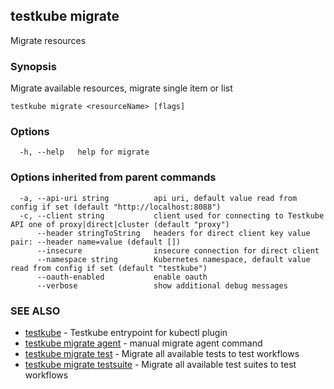 
<head>
  <meta name="og:type" content="reference-doc" />
</head>

## testkube migrate

Migrate resources

### Synopsis

Migrate available resources, migrate single item or list

```
testkube migrate <resourceName> [flags]
```

### Options

```
  -h, --help   help for migrate
```

### Options inherited from parent commands

```
  -a, --api-uri string          api uri, default value read from config if set (default "http://localhost:8088")
  -c, --client string           client used for connecting to Testkube API one of proxy|direct|cluster (default "proxy")
      --header stringToString   headers for direct client key value pair: --header name=value (default [])
      --insecure                insecure connection for direct client
      --namespace string        Kubernetes namespace, default value read from config if set (default "testkube")
      --oauth-enabled           enable oauth
      --verbose                 show additional debug messages
```

### SEE ALSO

* [testkube](testkube.md)	 - Testkube entrypoint for kubectl plugin
* [testkube migrate agent](testkube_migrate_agent.md)	 - manual migrate agent command
* [testkube migrate test](testkube_migrate_test.md)	 - Migrate all available tests to test workflows
* [testkube migrate testsuite](testkube_migrate_testsuite.md)	 - Migrate all available test suites to test workflows

